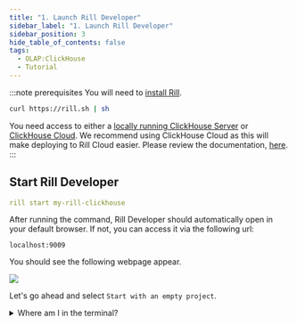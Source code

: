 ```yaml
---
title: "1. Launch Rill Developer"
sidebar_label: "1. Launch Rill Developer"
sidebar_position: 3
hide_table_of_contents: false
tags:
  - OLAP:ClickHouse
  - Tutorial
---
```


:::note prerequisites
You will need to [install Rill](https://docs.rilldata.com/home/install).

```bash
curl https://rill.sh | sh
```

You need access to either a [locally running ClickHouse Server](https://clickhouse.com/docs/en/install) or [ClickHouse Cloud](https://docs.rilldata.com/connect/olap/clickhouse#connecting-to-clickhouse-cloud). We recommend using ClickHouse Cloud as this will make deploying to Rill Cloud easier. Please review the documentation, [here](https://docs.rilldata.com/connect/olap/clickhouse).
:::
## Start Rill Developer

```yaml
rill start my-rill-clickhouse
```

After running the command, Rill Developer should automatically open in your default browser. If not, you can access it via the following url:

```
localhost:9009
``` 

You should see the following webpage appear. 

<img src = '/img/tutorials/rill-basics/new-rill-project.png' class='rounded-gif' />
<br />

Let's go ahead and select `Start with an empty project`.

<details>
  <summary>Where am I in the terminal?</summary>
  
    You can use the `pwd` command to see which directory in the terminal you are. <br />
    If this is not where you'd like to make the directory use the `cd` command to change directories.

</details>



